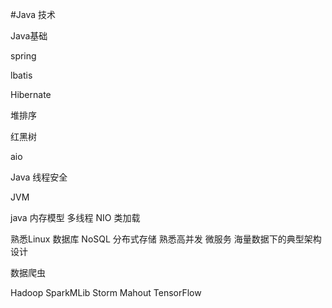 #Java 技术

Java基础

spring

lbatis

Hibernate

堆排序

红黑树

aio

Java 线程安全

JVM

java 内存模型 多线程 NIO 类加载

熟悉Linux 数据库 NoSQL  分布式存储 熟悉高并发 微服务  海量数据下的典型架构设计

数据爬虫

Hadoop SparkMLib  Storm  Mahout TensorFlow